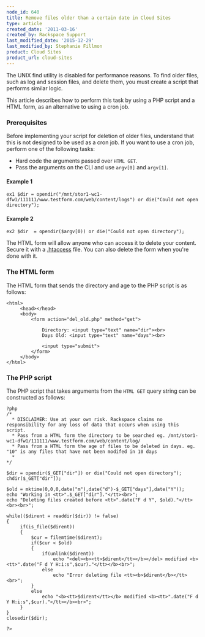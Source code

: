 ```yaml
---
node_id: 640
title: Remove files older than a certain date in Cloud Sites
type: article
created_date: '2011-03-16'
created_by: Rackspace Support
last_modified_date: '2015-12-29'
last_modified_by: Stephanie Fillmon
product: Cloud Sites
product_url: cloud-sites
---
```


The UNIX find utility is disabled for performance reasons. To find older
files, such as log and session files, and delete them, you must create a
script that performs similar logic.

This article describes how to perform this task by using a PHP script
and a HTML form, as an alternative to using a cron job.

### Prerequisites

Before implementing your script for deletion of older files, understand
that this is not designed to be used as a cron job. If you want to use a
cron job, perform one of the following tasks:

-   Hard code the arguments passed over `HTML GET`.
-   Pass the arguments on the CLI and use `argv[0]` and `argv[1]`.

#### Example 1

    ex1 $dir = opendir("/mnt/stor1-wc1-dfw1/111111/www.testform.com/web/content/logs") or die("Could not open directory");

#### <span class="mw-headline">Example 2 </span>

    ex2 $dir  = opendir($argv[0)) or die("Could not open directory");

The HTML form will allow anyone who can access it to delete your
content. Secure it with a
[.htaccess](/how-to/rackspace-cloud-essentials-tips-and-tricks-for-htaccess-and-webconfig)
file. You can also delete the form when you're done with it.

### The HTML form

The HTML form that sends the directory and age to the PHP script is as
follows:

    <html>
         <head></head>
         <body>
             <form action="del_old.php" method="get">

                 Directory: <input type="text" name="dir"><br>
                 Days Old: <input type="text" name="days"><br>

                 <input type="submit">
             </form>
         </body>
    </html>

### The PHP script

The PHP script that takes arguments from the `HTML GET` query string can
be constructed as follows:

    ?php
    /*
      * DISCLAIMER: Use at your own risk. Rackspace claims no responsibility for any loss of data that occurs when using this script.
      * Pass from a HTML form the directory to be searched eg. /mnt/stor1-wc1-dfw1/111111/www.testform.com/web/content/log/
      * Pass from a HTML form the age of files to be deleted in days. eg. "10" is any files that have not been modifed in 10 days
      *
    */

    $dir = opendir($_GET["dir"]) or die("Could not open directory");
    chdir($_GET["dir"]);

    $old = mktime(0,0,0,date("m"),date("d")-$_GET["days"],date("Y"));
    echo "Working in <tt>".$_GET["dir"]."</tt><br>";
    echo "Deleting files created before <tt>".date("F d Y", $old)."</tt><br><br>";

    while(($dirent = readdir($dir)) != false)
    {
         if(is_file($dirent))
         {
             $cur = filemtime($dirent);
             if($cur < $old)
             {
                 if(unlink($dirent))
                     echo "<del><b><tt>$dirent</tt></b></del> modified <b><tt>".date("F d Y H:i:s",$cur)."</tt></b><br>";
                 else
                     echo "Error deleting file <tt><b>$dirent</b></tt><br>";
             }
             else
                 echo "<b><tt>$dirent</tt></b> modified <b><tt>".date("F d Y H:i:s",$cur)."</tt></b><br>";
         }
    }
    closedir($dir);

    ?>



